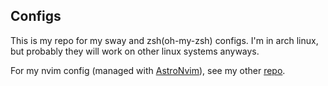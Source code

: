 ## Configs

This is my repo for my sway and zsh(oh-my-zsh) configs. I'm in arch linux, but probably they will work on other linux systems anyways.

For my nvim config (managed with [AstroNvim](https://github.com/AstroNvim/AstroNvim)), see my other [repo](https://github.com/Padelvi/astro-config).

